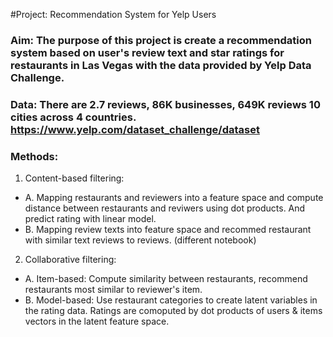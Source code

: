#Project: Recommendation System for Yelp Users
### Aim: The purpose of this project is create a recommendation system  based on user's review text and star ratings for restaurants in Las Vegas with the data provided by Yelp Data Challenge.

### Data: There are 2.7 reviews, 86K businesses, 649K reviews 10 cities across 4 countries. <https://www.yelp.com/dataset_challenge/dataset>

### Methods: 
1. Content-based filtering: 
  - A. Mapping restaurants and reviewers into a feature space and compute distance between restaurants and reviwers using dot products. And predict rating with linear model. 
  - B. Mapping review texts into feature space and recommed restaurant with similar text reviews to reviews. (different notebook)
  
  
2. Collaborative filtering: 
  - A. Item-based: Compute similarity between restaurants, recommend restaurants most similar to reviewer's item.
  - B. Model-based: Use restaurant categories to create latent variables in the rating data. Ratings are comoputed by dot products of users & items vectors in the latent feature space.
